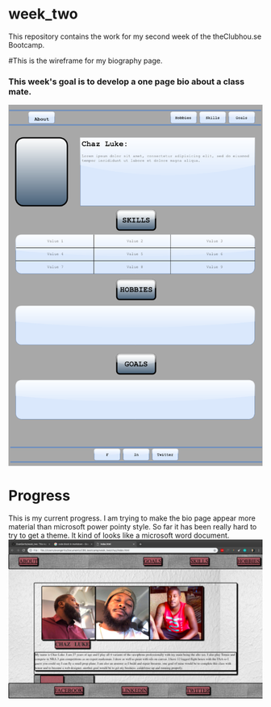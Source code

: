 # week_two
This repository contains the work for my second week of the theClubhou.se Bootcamp.

#This is the wireframe for my biography page.
### This week's goal is to develop a one page bio about a class mate.
![alt text](Chaz_biography.png)

# Progress 
This is my current progress. I am trying to make the bio page appear more material than microsoft power pointy style. So far it has been really hard to try to get a theme. It kind of looks like a microsoft word document.
![alt text](microsoftword.png)
